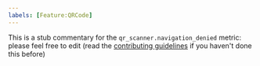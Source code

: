 ```yaml
---
labels: [Feature:QRCode]
---
```


This is a stub commentary for the `qr_scanner.navigation_denied` metric: please feel free to edit (read the
[contributing guidelines](https://github.com/mozilla/glean-annotations/blob/main/CONTRIBUTING.md)
if you haven't done this before)
